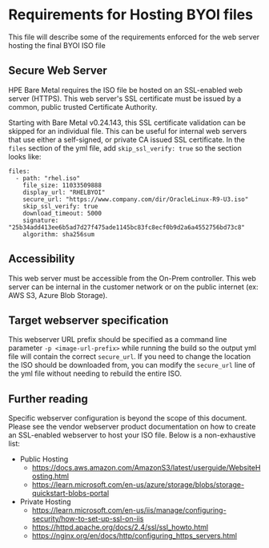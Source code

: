 <!-- (C) Copyright 2024 Hewlett Packard Enterprise Development LP -->

# Requirements for Hosting BYOI files

This file will describe some of the requirements enforced for the web server hosting the final BYOI ISO file

## Secure Web Server

HPE Bare Metal requires the ISO file be hosted on an SSL-enabled web server (HTTPS). This web server's SSL
certificate must be issued by a common, public trusted Certificate Authority.

Starting with Bare Metal v0.24.143, this SSL certificate validation can be skipped for an individual file. This
can be useful for internal web servers that use either a self-signed, or private CA issued SSL certificate.
In the `files` section of the yml file, add `skip_ssl_verify: true` so the section looks like:
```
files:
  - path: "rhel.iso"
    file_size: 11033509888
    display_url: "RHELBYOI"
    secure_url: "https://www.company.com/dir/OracleLinux-R9-U3.iso"
    skip_ssl_verify: true
    download_timeout: 5000
    signature: "25b34add413ee6b5ad7d27f475ade1145bc83fc8ecf0b9d2a6a4552756bd73c8"
    algorithm: sha256sum
```

## Accessibility

This web server must be accessible from the On-Prem controller. This web server can be internal in the
customer network or on the public internet (ex: AWS S3, Azure Blob Storage).

## Target webserver specification

This webserver URL prefix should be specified as a command line parameter `-p <image-url-prefix>` while running
the build so the output yml file will contain the correct `secure_url`.
If you need to change the location the ISO should be downloaded from, you can modify the `secure_url` line of the
yml file without needing to rebuild the entire ISO.

## Further reading

Specific webserver configuration is beyond the scope of this document. Please see the vendor webserver
product documentation on how to create an SSL-enabled webserver to host your ISO file. Below is a
non-exhaustive list:
* Public Hosting
  * https://docs.aws.amazon.com/AmazonS3/latest/userguide/WebsiteHosting.html
  * https://learn.microsoft.com/en-us/azure/storage/blobs/storage-quickstart-blobs-portal
* Private Hosting
  * https://learn.microsoft.com/en-us/iis/manage/configuring-security/how-to-set-up-ssl-on-iis
  * https://httpd.apache.org/docs/2.4/ssl/ssl_howto.html
  * https://nginx.org/en/docs/http/configuring_https_servers.html
